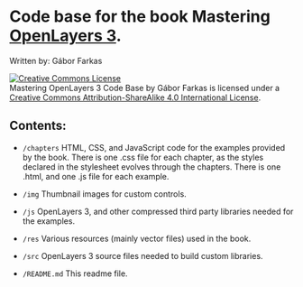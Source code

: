 # Code base for the book Mastering [OpenLayers 3](http://openlayers.org/).
Written by: Gábor Farkas

<a rel="license" href="http://creativecommons.org/licenses/by-sa/4.0/"><img alt="Creative Commons License" style="border-width:0" src="https://i.creativecommons.org/l/by-sa/4.0/88x31.png" /></a><br /><span xmlns:dct="http://purl.org/dc/terms/" property="dct:title">Mastering OpenLayers 3 Code Base</span> by <span xmlns:cc="http://creativecommons.org/ns#" property="cc:attributionName">Gábor Farkas</span> is licensed under a <a rel="license" href="http://creativecommons.org/licenses/by-sa/4.0/">Creative Commons Attribution-ShareAlike 4.0 International License</a>.

## Contents:

- `/chapters`   HTML, CSS, and JavaScript code for the examples provided by the book. There is one .css file for each chapter, as the styles declared in the stylesheet evolves through the chapters. There is one .html, and one .js file for each example.

- `/img`    Thumbnail images for custom controls.

- `/js`    OpenLayers 3, and other compressed third party libraries needed for the examples.

- `/res`    Various resources (mainly vector files) used in the book.

- `/src`    OpenLayers 3 source files needed to build custom libraries.

- `/README.md`    This readme file.

